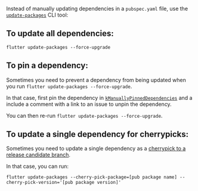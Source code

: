 Instead of manually updating dependencies in a `pubspec.yaml` file, use the [`update-packages`](packages/flutter_tools/lib/src/commands/update_packages.dart) CLI tool:

## To update all dependencies:

`flutter update-packages --force-upgrade`

## To pin a dependency:

Sometimes you need to prevent a dependency from being updated when you run `flutter update-packages --force-upgrade`. 

In that case, first pin the dependency in [`kManuallyPinnedDependencies`](https://github.com/flutter/flutter/blob/5bd34ef541575eddae6aaa82fc76a59ae7e464c3/packages/flutter_tools/lib/src/update_packages_pins.dart#L17) and a include a comment with a link to an issue to unpin the dependency. 

You can then re-run `flutter update-packages --force-upgrade`.

## To update a single dependency for cherrypicks:

Sometimes you need to update a single dependency as a [cherrypick to a release candidate branch](https://github.com/flutter/flutter/wiki/Flutter-Cherrypick-Process). 

In that case, you can run:

`flutter update-packages --cherry-pick-package=[pub package name] --cherry-pick-version='[pub package version]'`






